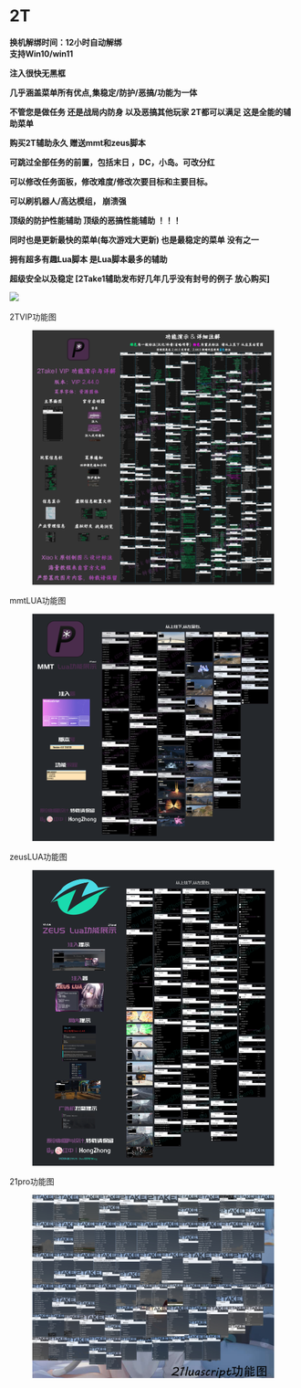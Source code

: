 # 2T

**换机解绑时间：12小时自动解绑**\
**支持Win10/win11**

**注入很快无黑框**

**几乎涵盖菜单所有优点,集稳定/防护/恶搞/功能为一体**

**不管您是做任务 还是战局内防身 以及恶搞其他玩家 2T都可以满足 这是全能的辅助菜单**

**购买2T辅助永久 赠送mmt和zeus脚本**

**可跳过全部任务的前置，包括末日 ，DC，小岛。可改分红**

**可以修改任务面板，修改难度/修改次要目标和主要目标。**

**可以刷机器人/高达模组， 崩溃强**

**顶级的防护性能辅助 顶级的恶搞性能辅助 ！！！**

**同时也是更新最快的菜单(每次游戏大更新) 也是最稳定的菜单 没有之一**

**拥有超多有趣Lua脚本 是Lua脚本最多的辅助**

**超级安全以及稳定 \[2Take1辅助发布好几年几乎没有封号的例子 放心购买]**

****![](../../.gitbook/assets/5$Z]PFJPWCGT9HF$S\({XT8D.png)****

2TVIP功能图

<figure><img src="../../.gitbook/assets/2T.png" alt=""><figcaption></figcaption></figure>

mmtLUA功能图

<figure><img src="../../.gitbook/assets/2t MMT Lua.png" alt=""><figcaption></figcaption></figure>

zeusLUA功能图

<figure><img src="../../.gitbook/assets/2t ZEUS Lua (1).png" alt=""><figcaption></figcaption></figure>

21pro功能图

<figure><img src="../../.gitbook/assets/2t 21lua.jpg" alt=""><figcaption></figcaption></figure>